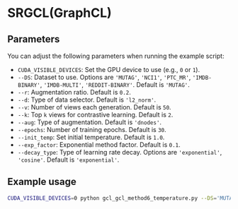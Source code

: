 # SRGCL(GraphCL)
## Parameters
You can adjust the following parameters when running the example script:

- `CUDA_VISIBLE_DEVICES`: Set the GPU device to use (e.g., `0` or `1`).
- `--DS`: Dataset to use. Options are `'MUTAG'`, `'NCI1'`, `'PTC_MR'`, `'IMDB-BINARY'`, `'IMDB-MULTI'`, `'REDDIT-BINARY'`. Default is `'MUTAG'`.
- `--r`: Augmentation ratio. Default is `0.2`.
- `--d`: Type of data selector. Default is `'l2_norm'`.
- `--v`: Number of views each generation. Default is `50`.
- `--k`: Top `k` views for contrastive learning. Default is `2`.
- `--aug`: Type of augmentation. Default is `'dnodes'`.
- `--epochs`: Number of training epochs. Default is `30`.
- `--init_temp`: Set initial temperature. Default is `1.0`.
- `--exp_factor`: Exponential method factor. Default is `0.1`.
- `--decay_type`: Type of learning rate decay. Options are `'exponential'`, `'cosine'`. Default is `'exponential'`.

## Example usage
```bash
CUDA_VISIBLE_DEVICES=0 python gcl_gcl_method6_temperature.py --DS='MUTAG' --d='l2_norm' --v=50 --k=2
```
